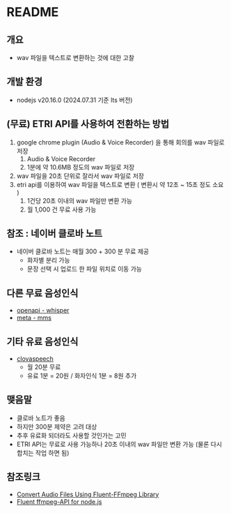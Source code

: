 # README

## 개요

- wav 파일을 텍스트로 변환하는 것에 대한 고찰

## 개발 환경

- nodejs v20.16.0 (2024.07.31 기준 lts 버전)

## (무료) ETRI API를 사용하여 전환하는 방법

1. google chrome plugin (Audio & Voice Recorder) 을 통해 회의를 wav 파일로 저장
   1. Audio & Voice Recorder
   2. 1분에 약 10.6MB 정도의 wav 파일로 저장
2. wav 파일을 20초 단위로 잘라서 wav 파일로 저장
3. etri api를 이용하여 wav 파일을 텍스트로 변환 ( 변환시 약 12초 ~ 15초 정도 소요 )
   1. 1건당 20초 이내의 wav 파일만 변환 가능
   2. 월 1,000 건 무료 사용 가능

## 참조 : 네이버 클로바 노트

- 네이버 클로바 노트는 매월 300 + 300 분 무료 제공
  - 화자별 분리 가능
  - 문장 선택 시 업로드 한 파일 위치로 이동 가능

## 다른 무료 음성인식

- [openapi - whisper](https://github.com/openai/whisper)
- [meta - mms](https://github.com/facebookresearch/fairseq/tree/main/examples/mms)

## 기타 유료 음성인식

- [clovaspeech](https://api.ncloud-docs.com/docs/ai-application-service-clovaspeech-longsentence)
  - 월 20분 무료
  - 유료 1분 = 20원 / 화자인식 1분 = 8원 추가

## 맺음말

- 클로바 노트가 좋음
- 하지만 300분 제약은 고려 대상
- 추후 유료화 되더라도 사용할 것인가는 고민
- ETRI API는 무료로 사용 가능하나 20초 이내의 wav 파일만 변환 가능 (물론 다시 합치는 작업 하면 됨)

## 참조링크

- [Convert Audio Files Using Fluent-FFmpeg Library](https://medium.com/@kusalkalingainfo/convert-audio-files-using-fluent-ffmpeg-library-86aeb3c1b6b7)
- [Fluent ffmpeg-API for node.js](https://github.com/fluent-ffmpeg/node-fluent-ffmpeg)
